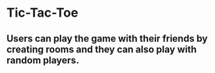 ﻿# Tic-Tac-Toe

## Users can play the game with their friends by creating rooms and they can also play with random players.
